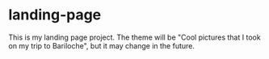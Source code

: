 # landing-page

This is my landing page project.
The theme will be "Cool pictures that I took on my trip to Bariloche", but it may change in the future.